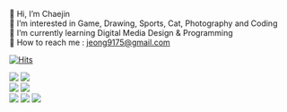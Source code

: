 🌿 Hi, I’m Chaejin<br>
🌿 I’m interested in Game, Drawing, Sports, Cat, Photography and Coding<br>
🌿 I’m currently learning Digital Media Design & Programming<br>
🌿 How to reach me : jeong9175@gmail.com<br>

[![Hits](https://hits.seeyoufarm.com/api/count/incr/badge.svg?url=https%3A%2F%2Fgithub.com%2Fjin6774&count_bg=%2393CD66&title_bg=%23FFFFFF&icon=&icon_color=%23FFFFFF&title=%F0%9F%8C%BF&edge_flat=false)](https://hits.seeyoufarm.com)

<img src="https://img.shields.io/badge/HTML5-E34F26?style=flat-square&logo=HTML5&logoColor=white"/></a>
<img src="https://img.shields.io/badge/CSS3-1572B6?style=flat-square&logo=CSS3&logoColor=white"/></a>
<br>
<img src="https://img.shields.io/badge/Adobe Premiere Pro-9999FF?style=flat-square&logo=Adobe Premiere Pro&logoColor=white"/></a>
<img src="https://img.shields.io/badge/Adobe After Effects-9999FF?style=flat-square&logo=Adobe After Effects&logoColor=white"/></a>
<br>
<img src="https://img.shields.io/badge/Adobe XD-FF61F6?style=flat-square&logo=Adobe XD&logoColor=white"/></a>
<img src="https://img.shields.io/badge/Adobe Illustrator-FF9A00?style=flat-square&logo=Adobe Illustrator&logoColor=white"/></a>
<img src="https://img.shields.io/badge/Adobe Photoshop-31A8FF?style=flat-square&logo=Adobe Photoshop&logoColor=white"/></a>


<!---
jin6774/jin6774 is a ✨ special ✨ repository because its `README.md` (this file) appears on your GitHub profile.
You can click the Preview link to take a look at your changes.
--->

